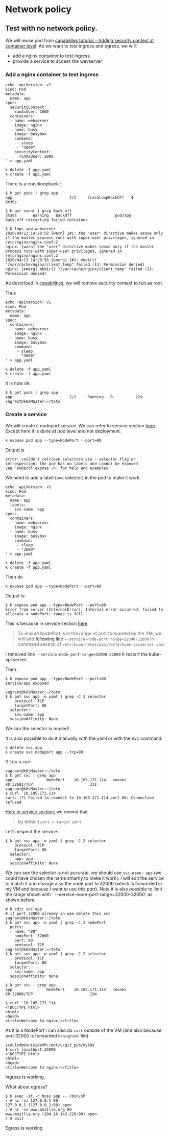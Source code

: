 # Network policy

## Test with no network policy.

We will reuse pod from  [capabilites tutorial - Adding security context at container level](0-capabilities.archive.md#Adding-security-context-at-container-level).
As we want to test ingress and egress, we will:
- add a nginx container to test ingress.
- provide a service to access the wevserver

### Add a nginx container to test ingress

````buildoutcfg
echo 'apiVersion: v1
kind: Pod
metadata:
  name: app
spec:
  securityContext:
    runAsUser: 1000
  containers:
  - name: webserver
    image: nginx
  - name: busy
    image: busybox
    command:
     - sleep
     - "3600"
    securityContext:
      runAsUser: 2000
' > app.yaml

k delete -f app.yaml
k create -f app.yaml
````

There is a crashloopback :

````buildoutcfg
$ k get pods | grep app
app                         1/2     CrashLoopBackOff   4          8m36s

$ k get event | grep Back-off
3m38s       Warning   BackOff                   pod/app                         Back-off restarting failed container

$ k logs app webserver
2020/04/13 14:28:58 [warn] 1#1: the "user" directive makes sense only if the master process runs with super-user privileges, ignored in /etc/nginx/nginx.conf:2
nginx: [warn] the "user" directive makes sense only if the master process runs with super-user privileges, ignored in /etc/nginx/nginx.conf:2
2020/04/13 14:28:58 [emerg] 1#1: mkdir() "/var/cache/nginx/client_temp" failed (13: Permission denied)
nginx: [emerg] mkdir() "/var/cache/nginx/client_temp" failed (13: Permission denied)
````

As described in [capabilities](0-capabilities.archive.md), we will remove security context to run as root.

Thus 

````buildoutcfg
echo 'apiVersion: v1
kind: Pod
metadata:
  name: app
spec:
  containers:
  - name: webserver
    image: nginx
  - name: busy
    image: busybox
    command:
     - sleep
     - "3600"
' > app.yaml

k delete -f app.yaml
k create -f app.yaml
````

It is now ok:

````buildoutcfg
$ k get pods | grep app
app                         2/2     Running   0          22s
vagrant@k8sMaster:~/toto
````


### Create a service

We will create a nodeport service.
We can refer to service section [here](../Services/service_deep_dive.md#NodePort).
Except here it is done at pod level and not deployment.

````buildoutcfg
k expose pod app --type=NodePort --port=80
````

Output is

````buildoutcfg
error: couldn't retrieve selectors via --selector flag or introspection: the pod has no labels and cannot be exposed
See 'kubectl expose -h' for help and examples
````

We need to add a label (svc selector) in the pod to make it work.

````buildoutcfg
echo 'apiVersion: v1
kind: Pod
metadata:
  name: app
  labels:
    svc-name: app
spec:
  containers:
  - name: webserver
    image: nginx
  - name: busy
    image: busybox
    command:
     - sleep
     - "3600"
' > app.yaml

k delete -f app.yaml
k create -f app.yaml
````

Then do


````buildoutcfg
k expose pod app --type=NodePort --port=80
````

Output is:

````buildoutcfg
$ k expose pod app --type=NodePort --port=80
Error from server (InternalError): Internal error occurred: failed to allocate a nodePort: range is full
````

This is because in service section [here](../Services/service_deep_dive.md#NodePort).
> To ensure NodePort is in the range of port forwarded by the VM, we will add [following line](http://www.thinkcode.se/blog/2019/02/20/kubernetes-service-node-port-range) `--service-node-port-range=32000-32000` in command section of `/etc/kubernetes/manifests/kube-apiserver.yaml`

I removed line `--service-node-port-range=32000-32000`
It restart the kube-api server.

Then :

````buildoutcfg
$ k expose pod app --type=NodePort --port=80
service/app exposed

vagrant@k8sMaster:~/toto
$ k get svc app -o yaml | grep -C 2 selector
    protocol: TCP
    targetPort: 80
  selector:
    svc-name: app
  sessionAffinity: None
````

We can the selector is reused!

It is also possible to do it manually with the yaml or with the svc command:

````buildoutcfg
k delete svc app
k create svc nodeport app --tcp=80
````

If I do a curl:

````buildoutcfg
vagrant@k8sMaster:~/toto
$ k get svc | grep app
app               NodePort    10.105.171.114   <none>        80:32681/TCP                         33s
vagrant@k8sMaster:~/toto
$ curl  10.105.171.114
curl: (7) Failed to connect to 10.105.171.114 port 80: Connection refused
````

[Here in service section](../Services/service_deep_dive.md#Use-a-different-port), we remind that
> by default `port = target port`

Let's inspect the service:

````buildoutcfg
$ k get svc app -o yaml | grep -C 2 selector
    protocol: TCP
    targetPort: 80
  selector:
    app: app
  sessionAffinity: None
```` 

We can see the selector is not accurate, we should use `svc-name: app` (we could have chosen the name smartly to make it work). 
I will edit the service to match it and change also the node port to 32000 (which is forwarded in my VM and because I want to use this port).
Note it is also possible to limit the range shown with ``--service-node-port-range=32000-32000` as shown before.

````buildoutcfg
# k edit svc app
# if port 32000 already in use delete this svc
vagrant@k8sMaster:~/toto
$ k get svc app -o yaml | grep -C 2 nodePort
  ports:
  - name: "80"
    nodePort: 32000
    port: 80
    protocol: TCP
vagrant@k8sMaster:~/toto
$ k get svc app -o yaml | grep -C 2 selector
    protocol: TCP
    targetPort: 80
  selector:
    svc-name: app
  sessionAffinity: None

$ k get svc | grep app
app               NodePort    10.105.171.114   <none>        80:32000/TCP                         15m

$ curl  10.105.171.114
<!DOCTYPE html>
<html>
<head>
<title>Welcome to nginx!</title>
````

As it is a NodePort I can also do `curl` outside of the VM (and also because port 32000 is forwarded in `vagrant` file):

````buildoutcfg
scoulomb@outsideVM:/mnt/c/git_pub/myk8s
$ curl localhost:32000
<!DOCTYPE html>
<html>
<head>
<title>Welcome to nginx!</title>
````

Ingress is working.

What about egress?

````buildoutcfg
$ k exec -it -c busy app -- /bin/sh
/ # nc -vz 127.0.0.1 80
127.0.0.1 (127.0.0.1:80) open
/ # nc -vz www.mozilla.org 80
www.mozilla.org (104.16.143.228:80) open
/ # exit
````

Egress is working